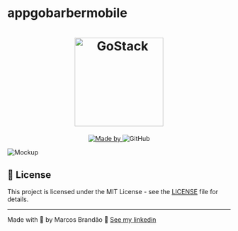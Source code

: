 # appgobarbermobile
<h1 align="center">
	<img alt="GoStack" src=".github/logo.svg" width="200px" />
</h1>

<p align="center">
	<a href="https://www.linkedin.com/in/marcos-brand%C3%A3o-47a87526/" target="_blank" rel="noopener noreferrer">
    <img alt="Made by" src="https://img.shields.io/badge/made%20by-marcos%20brandao-%23FF9000">
  </a>
 <img alt="GitHub" src="https://img.shields.io/github/license/MarcosPBrandao/gobarber?color=%23FF9000">
</p>

<img alt="Mockup" src="https://camo.githubusercontent.com/705d29784ceee92dd6aa56378e9ce5842ac7133e/68747470733a2f2f7265732e636c6f7564696e6172792e636f6d2f656c6961736763662f696d6167652f75706c6f61642f76313538373530393539362f476f4261726265722f6d6f636b75705f6f63676769742e706e67">


## 📝 License

This project is licensed under the MIT License - see the [LICENSE](LICENSE) file for details.

---

Made with 💜 by Marcos Brandão 👋 [See my linkedin](https://www.linkedin.com/in/marcos-brand%C3%A3o-47a87526/)
